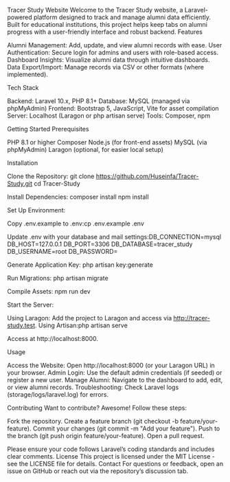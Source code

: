 Tracer Study Website
Welcome to the Tracer Study website, a Laravel-powered platform designed to track and manage alumni data efficiently. Built for educational institutions, this project helps keep tabs on alumni progress with a user-friendly interface and robust backend.
Features

Alumni Management: Add, update, and view alumni records with ease.
User Authentication: Secure login for admins and users with role-based access.
Dashboard Insights: Visualize alumni data through intuitive dashboards.
Data Export/Import: Manage records via CSV or other formats (where implemented).

Tech Stack

Backend: Laravel 10.x, PHP 8.1+
Database: MySQL (managed via phpMyAdmin)
Frontend: Bootstrap 5, JavaScript, Vite for asset compilation
Server: Localhost (Laragon or php artisan serve)
Tools: Composer, npm

Getting Started
Prerequisites

PHP 8.1 or higher
Composer
Node.js (for front-end assets)
MySQL (via phpMyAdmin)
Laragon (optional, for easier local setup)

Installation

Clone the Repository:
git clone https://github.com/Huseinfa/Tracer-Study.git
cd Tracer-Study


Install Dependencies:
composer install
npm install


Set Up Environment:

Copy .env.example to .env:cp .env.example .env


Update .env with your database and mail settings:DB_CONNECTION=mysql
DB_HOST=127.0.0.1
DB_PORT=3306
DB_DATABASE=tracer_study
DB_USERNAME=root
DB_PASSWORD=




Generate Application Key:
php artisan key:generate


Run Migrations:
php artisan migrate


Compile Assets:
npm run dev


Start the Server:

Using Laragon: Add the project to Laragon and access via http://tracer-study.test.
Using Artisan:php artisan serve

Access at http://localhost:8000.



Usage

Access the Website: Open http://localhost:8000 (or your Laragon URL) in your browser.
Admin Login: Use the default admin credentials (if seeded) or register a new user.
Manage Alumni: Navigate to the dashboard to add, edit, or view alumni records.
Troubleshooting: Check Laravel logs (storage/logs/laravel.log) for errors.

Contributing
Want to contribute? Awesome! Follow these steps:

Fork the repository.
Create a feature branch (git checkout -b feature/your-feature).
Commit your changes (git commit -m "Add your feature").
Push to the branch (git push origin feature/your-feature).
Open a pull request.

Please ensure your code follows Laravel’s coding standards and includes clear comments.
License
This project is licensed under the MIT License - see the LICENSE file for details.
Contact
For questions or feedback, open an issue on GitHub or reach out via the repository’s discussion tab.
